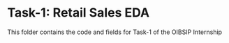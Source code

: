 # Task-1: Retail Sales EDA
This folder contains the code and fields for Task-1 of the OIBSIP Internship
